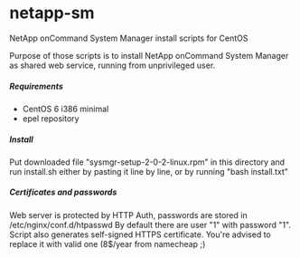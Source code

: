 netapp-sm
=========

NetApp onCommand System Manager install scripts for CentOS

Purpose of those scripts is to install NetApp onCommand System Manager as shared web service, running from unprivileged user.

##### Requirements
- CentOS 6 i386 minimal
- epel repository

##### Install
Put downloaded file "sysmgr-setup-2-0-2-linux.rpm" in this directory and run install.sh either by pasting it line by line, or by running "bash install.txt"

##### Certificates and passwords
Web server is protected by HTTP Auth, passwords are stored in /etc/nginx/conf.d/htpasswd
By default there are user "1" with password "1".
Script also generates self-signed HTTPS certificate. You're advised to replace it with valid one (8$/year from namecheap ;)
